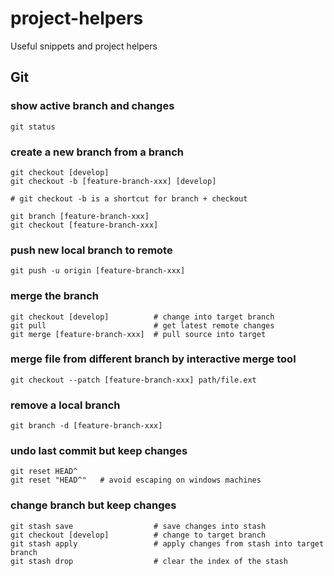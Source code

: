 # project-helpers
Useful snippets and project helpers

## Git

### show active branch and changes

    git status

### create a new branch from a branch

    git checkout [develop]
    git checkout -b [feature-branch-xxx] [develop]

    # git checkout -b is a shortcut for branch + checkout

    git branch [feature-branch-xxx]
    git checkout [feature-branch-xxx]
    
### push new local branch to remote
    git push -u origin [feature-branch-xxx]

### merge the branch

    git checkout [develop]          # change into target branch
    git pull                        # get latest remote changes
    git merge [feature-branch-xxx]  # pull source into target

### merge file from different branch by interactive merge tool

    git checkout --patch [feature-branch-xxx] path/file.ext

### remove a local branch

    git branch -d [feature-branch-xxx]

### undo last commit but keep changes

    git reset HEAD^
    git reset "HEAD^"   # avoid escaping on windows machines

### change branch but keep changes

    git stash save                  # save changes into stash
    git checkout [develop]          # change to target branch
    git stash apply                 # apply changes from stash into target branch
    git stash drop                  # clear the index of the stash
    
